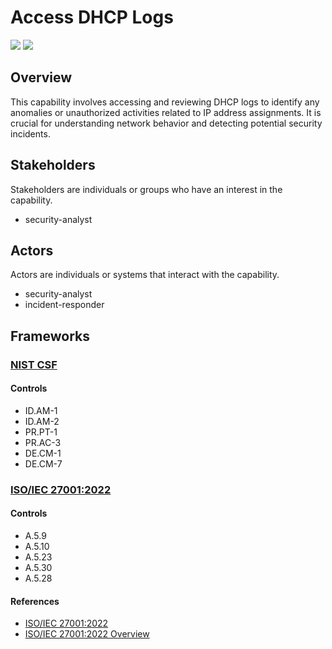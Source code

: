 # Access DHCP Logs

![](https://img.shields.io/badge/Phase-Preparation_%28P0001%29-white)&nbsp;![](https://img.shields.io/badge/Category-Network-white)

## Overview

This capability involves accessing and reviewing DHCP logs to identify any anomalies or unauthorized activities related to IP address assignments. It is crucial for understanding network behavior and detecting potential security incidents.

## Stakeholders
Stakeholders are individuals or groups who have an interest in the capability.

- security-analyst

## Actors
Actors are individuals or systems that interact with the capability.

- security-analyst
- incident-responder

## Frameworks
### [NIST CSF](../frameworks/F0003.md)

#### Controls

- ID.AM-1 
- ID.AM-2 
- PR.PT-1 
- PR.AC-3 
- DE.CM-1 
- DE.CM-7 

### [ISO/IEC 27001:2022](../frameworks/F0002.md)

#### Controls

- A.5.9 
- A.5.10 
- A.5.23 
- A.5.30 
- A.5.28 

#### References

- [ISO/IEC 27001:2022](https://www.iso.org/standard/82875.html)
- [ISO/IEC 27001:2022 Overview](https://www.iso.org/isoiec-27001-information-security.html)